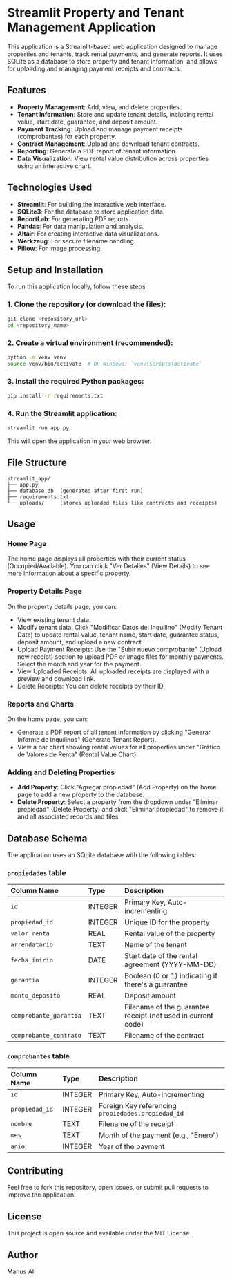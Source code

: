 # Streamlit Property and Tenant Management Application

This application is a Streamlit-based web application designed to manage properties and tenants, track rental payments, and generate reports. It uses SQLite as a database to store property and tenant information, and allows for uploading and managing payment receipts and contracts.

## Features

*   **Property Management**: Add, view, and delete properties.
*   **Tenant Information**: Store and update tenant details, including rental value, start date, guarantee, and deposit amount.
*   **Payment Tracking**: Upload and manage payment receipts (comprobantes) for each property.
*   **Contract Management**: Upload and download tenant contracts.
*   **Reporting**: Generate a PDF report of tenant information.
*   **Data Visualization**: View rental value distribution across properties using an interactive chart.

## Technologies Used

*   **Streamlit**: For building the interactive web interface.
*   **SQLite3**: For the database to store application data.
*   **ReportLab**: For generating PDF reports.
*   **Pandas**: For data manipulation and analysis.
*   **Altair**: For creating interactive data visualizations.
*   **Werkzeug**: For secure filename handling.
*   **Pillow**: For image processing.

## Setup and Installation

To run this application locally, follow these steps:

### 1. Clone the repository (or download the files):

```bash
git clone <repository_url>
cd <repository_name>
```

### 2. Create a virtual environment (recommended):

```bash
python -m venv venv
source venv/bin/activate  # On Windows: `venv\Scripts\activate`
```

### 3. Install the required Python packages:

```bash
pip install -r requirements.txt
```

### 4. Run the Streamlit application:

```bash
streamlit run app.py
```

This will open the application in your web browser.

## File Structure

```
streamlit_app/
├── app.py
├── database.db  (generated after first run)
├── requirements.txt
└── uploads/     (stores uploaded files like contracts and receipts)
```

## Usage

### Home Page

The home page displays all properties with their current status (Occupied/Available). You can click "Ver Detalles" (View Details) to see more information about a specific property.

### Property Details Page

On the property details page, you can:

*   View existing tenant data.
*   Modify tenant data: Click "Modificar Datos del Inquilino" (Modify Tenant Data) to update rental value, tenant name, start date, guarantee status, deposit amount, and upload a new contract.
*   Upload Payment Receipts: Use the "Subir nuevo comprobante" (Upload new receipt) section to upload PDF or image files for monthly payments. Select the month and year for the payment.
*   View Uploaded Receipts: All uploaded receipts are displayed with a preview and download link.
*   Delete Receipts: You can delete receipts by their ID.

### Reports and Charts

On the home page, you can:

*   Generate a PDF report of all tenant information by clicking "Generar Informe de Inquilinos" (Generate Tenant Report).
*   View a bar chart showing rental values for all properties under "Gráfico de Valores de Renta" (Rental Value Chart).

### Adding and Deleting Properties

*   **Add Property**: Click "Agregar propiedad" (Add Property) on the home page to add a new property to the database.
*   **Delete Property**: Select a property from the dropdown under "Eliminar propiedad" (Delete Property) and click "Eliminar propiedad" to remove it and all associated records and files.

## Database Schema

The application uses an SQLite database with the following tables:

### `propiedades` table

| Column Name          | Type      | Description                                     |
| :------------------- | :-------- | :---------------------------------------------- |
| `id`                 | INTEGER   | Primary Key, Auto-incrementing                  |
| `propiedad_id`       | INTEGER   | Unique ID for the property                      |
| `valor_renta`        | REAL      | Rental value of the property                    |
| `arrendatario`       | TEXT      | Name of the tenant                              |
| `fecha_inicio`       | DATE      | Start date of the rental agreement (YYYY-MM-DD) |
| `garantia`           | INTEGER   | Boolean (0 or 1) indicating if there's a guarantee |
| `monto_deposito`     | REAL      | Deposit amount                                  |
| `comprobante_garantia`| TEXT      | Filename of the guarantee receipt (not used in current code) |
| `comprobante_contrato`| TEXT      | Filename of the contract                        |

### `comprobantes` table

| Column Name          | Type      | Description                                     |
| :------------------- | :-------- | :---------------------------------------------- |
| `id`                 | INTEGER   | Primary Key, Auto-incrementing                  |
| `propiedad_id`       | INTEGER   | Foreign Key referencing `propiedades.propiedad_id` |
| `nombre`             | TEXT      | Filename of the receipt                         |
| `mes`                | TEXT      | Month of the payment (e.g., "Enero")            |
| `anio`               | INTEGER   | Year of the payment                             |

## Contributing

Feel free to fork this repository, open issues, or submit pull requests to improve the application.

## License

This project is open source and available under the MIT License.

## Author

Manus AI


